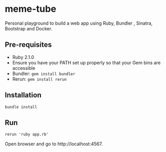 # meme-tube

Personal playground to build a web app using Ruby, Bundler , Sinatra, Bootstrap and Docker.

## Pre-requisites

* Ruby 2.1.0
* Ensure you have your PATH set up properly so that your Gem bins are accessible
* Bundler: `gem install bundler`
* Rerun: `gem install rerun`

## Installation

```bundle install```

## Run

```rerun 'ruby app.rb'```

Open browser and go to http://localhost:4567.